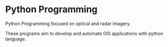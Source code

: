 # Python Programming
Python Programming focused on optical and radar imagery. 

These programs aim to develop and automate GIS applications with python language.
